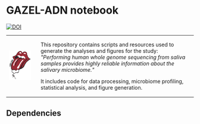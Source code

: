 
# GAZEL-ADN notebook

[![DOI](https://zenodo.org/badge/DOI/10.5281/zenodo.15881253.svg)](https://doi.org/10.5281/zenodo.15881253)

<table style="border: none; border-collapse: collapse;">
<tr>
  <td style="border: none;">
    <img src="logo.png" alt="Logo" width="150"/>
  </td>
  <td style="border: none; padding-left: 20px;" valign="top">
    <p>This repository contains scripts and resources used to generate the analyses and figures for the study:<br>
    <em>"Performing human whole genome sequencing from saliva samples provides highly reliable information about the salivary microbiome."</em></p>
    <p>It includes code for data processing, microbiome profiling, statistical analysis, and figure generation.</p>
  </td>
</tr>
</table>


## Dependencies
